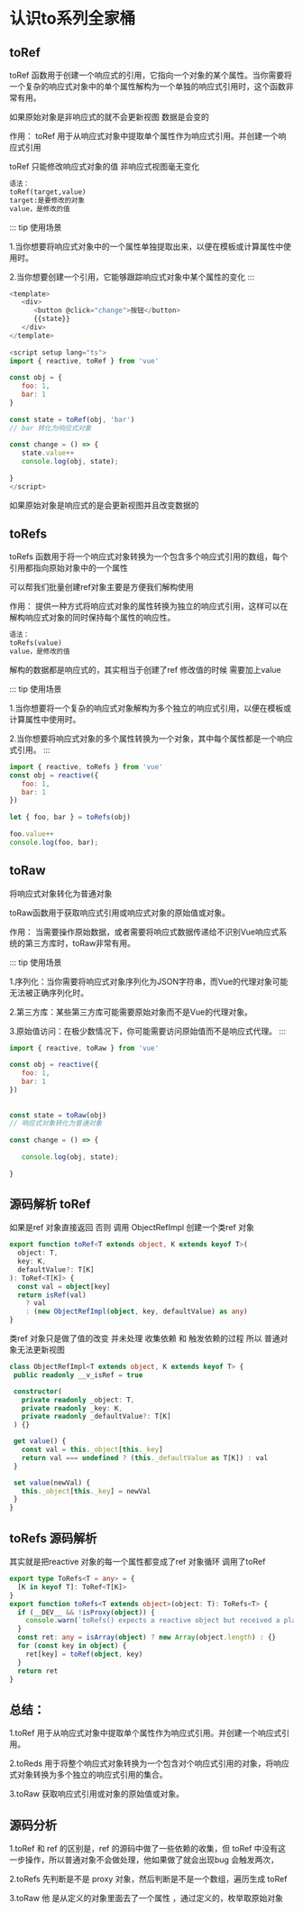 # 认识to系列全家桶

## toRef

toRef 函数用于创建一个响应式的引用，它指向一个对象的某个属性。当你需要将一个复杂的响应式对象中的单个属性解构为一个单独的响应式引用时，这个函数非常有用。

如果原始对象是非响应式的就不会更新视图 数据是会变的

<span class="font-700">作用：</span>  toRef 用于从响应式对象中提取单个属性作为响应式引用。并创建一个响应式引用

<span class="c-red"> toRef 只能修改响应式对象的值   非响应式视图毫无变化</span>

```md
语法：
toRef(target,value)
target:是要修改的对象
value，是修改的值
```

::: tip
使用场景

1.当你想要将响应式对象中的一个属性单独提取出来，以便在模板或计算属性中使用时。

2.当你想要创建一个引用，它能够跟踪响应式对象中某个属性的变化
:::

```js
<template>
   <div>
      <button @click="change">按钮</button>
      {{state}}
   </div>
</template>
 
<script setup lang="ts">
import { reactive, toRef } from 'vue'
 
const obj = {
   foo: 1,
   bar: 1
}
 
const state = toRef(obj, 'bar')
// bar 转化为响应式对象
 
const change = () => {
   state.value++
   console.log(obj, state);
 
}
</script>
```

如果原始对象是响应式的是会更新视图并且改变数据的

## toRefs

toRefs 函数用于将一个响应式对象转换为一个包含多个响应式引用的数组，每个引用都指向原始对象中的一个属性

可以帮我们批量创建ref对象主要是方便我们解构使用

<span class="font-blob">作用：</span> 提供一种方式将响应式对象的属性转换为独立的响应式引用，这样可以在解构响应式对象的同时保持每个属性的响应性。

```md
语法：
toRefs(value)
value，是修改的值
```

解构的数据都是响应式的，其实相当于创建了ref 修改值的时候 需要加上value

::: tip
使用场景

1.当你想要将一个复杂的响应式对象解构为多个独立的响应式引用，以便在模板或计算属性中使用时。

2.当你想要将响应式对象的多个属性转换为一个对象，其中每个属性都是一个响应式引用。
:::

```js
import { reactive, toRefs } from 'vue'
const obj = reactive({
   foo: 1,
   bar: 1
})
 
let { foo, bar } = toRefs(obj)
 
foo.value++
console.log(foo, bar);
```

## toRaw

将响应式对象转化为普通对象

toRaw函数用于获取响应式引用或响应式对象的原始值或对象。

<span class="font-bold">作用：</span> 当需要操作原始数据，或者需要将响应式数据传递给不识别Vue响应式系统的第三方库时，toRaw非常有用。

::: tip
  使用场景

  1.序列化：当你需要将响应式对象序列化为JSON字符串，而Vue的代理对象可能无法被正确序列化时。

  2.第三方库：某些第三方库可能需要原始对象而不是Vue的代理对象。

  3.原始值访问：在极少数情况下，你可能需要访问原始值而不是响应式代理。
:::

```javascript
import { reactive, toRaw } from 'vue'
 
const obj = reactive({
   foo: 1,
   bar: 1
})
 
 
const state = toRaw(obj)
// 响应式对象转化为普通对象
 
const change = () => {
 
   console.log(obj, state);
 
}
```

##  源码解析 toRef

如果是ref 对象直接返回 否则 调用  ObjectRefImpl 创建一个类ref 对象

``` typescript
export function toRef<T extends object, K extends keyof T>(
  object: T,
  key: K,
  defaultValue?: T[K]
): ToRef<T[K]> {
  const val = object[key]
  return isRef(val)
    ? val
    : (new ObjectRefImpl(object, key, defaultValue) as any)
}
```

 类ref 对象只是做了值的改变 并未处理 收集依赖 和 触发依赖的过程 所以 普通对象无法更新视图

 ``` typescript
class ObjectRefImpl<T extends object, K extends keyof T> {
  public readonly __v_isRef = true
 
  constructor(
    private readonly _object: T,
    private readonly _key: K,
    private readonly _defaultValue?: T[K]
  ) {}
 
  get value() {
    const val = this._object[this._key]
    return val === undefined ? (this._defaultValue as T[K]) : val
  }
 
  set value(newVal) {
    this._object[this._key] = newVal
  }
}
```

## toRefs 源码解析

其实就是把reactive 对象的每一个属性都变成了ref 对象循环 调用了toRef

``` typescript
export type ToRefs<T = any> = {
  [K in keyof T]: ToRef<T[K]>
}
export function toRefs<T extends object>(object: T): ToRefs<T> {
  if (__DEV__ && !isProxy(object)) {
    console.warn(`toRefs() expects a reactive object but received a plain one.`)
  }
  const ret: any = isArray(object) ? new Array(object.length) : {}
  for (const key in object) {
    ret[key] = toRef(object, key)
  }
  return ret
}
```

##  总结：

1.toRef 用于从响应式对象中提取单个属性作为响应式引用。并创建一个响应式引用。

2.toReds 用于将整个响应式对象转换为一个包含对个响应式引用的对象，将响应式对象转换为多个独立的响应式引用的集合。

3.toRaw 获取响应式引用或对象的原始值或对象。

## 源码分析

1.toRef 和 ref 的区别是，ref 的源码中做了一些依赖的收集，但 toRef 中没有这一步操作，所以普通对象不会做处理，他如果做了就会出现bug 会触发两次， 

2.toRefs 先判断是不是 proxy 对象，然后判断是不是一个数组，遍历生成 toRef

3.toRaw 他 是从定义的对象里面去了一个属性 ，通过定义的，枚举取原始对象